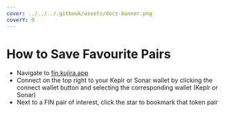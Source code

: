 ```yaml
---
cover: ../../../.gitbook/assets/docs-banner.png
coverY: 0
---
```


# How to Save Favourite Pairs

* Navigate to [fin.kujira.app](https://fin.kujira.app/)
* Connect on the top right to your Keplr or Sonar wallet by clicking the connect wallet button and selecting the corresponding wallet (Keplr or Sonar)
* Next to a FIN pair of interest, click the star to bookmark that token pair

<figure><img src="https://lh4.googleusercontent.com/nYel8iu9paxPs37Tl2ymbx6nFWOVqS-06FVDnXgZYaAcju4rY8WIrsvMzx0OCaztCGpwG4ZESnQMNdPF0oaGxr_HCtk2f9jWlTxKhzzwYKFAapvwf4txReqIew-Hy2m3ZOhnI3EZa-lA-eMkUBfOxEo" alt=""><figcaption></figcaption></figure>

####
